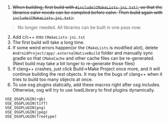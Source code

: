 1. ~~When building, first build with `#include(CMakeLists-jni.txt)`, so that the libraries calvr needs can be compiled before calvr. Then build again with `include(CMakeLists-jni.txt)`.~~  
> No longer needed. All libraries can be built in one pass now.
2. Add c/c++ into `CMakeLists-jni.txt`
3. The first build will take a long time.
4. If some weird errors happen(or the `CMakeLists` is modified alot), delete `AndroidProject/app/.externalNativeBuild` folder and manually sync gradle so that `CMakeCache` and other cache files can be re-generated. (Next build may take a bit longer to re-generate those files)
5. If clang++ crashes, just click Build->Make Project once more, and it will continue building the rest objects. It may be the bugs of clang++ when it tries to build too many objects at once.
6. To use osg plugins statically, add these macros right after osg includes. Otherwise, osg will try to use loadLibrary to find plugins dynamically. 
```
USE_OSGPLUGIN(rgb)
USE_OSGPLUGIN(tiff)
USE_OSGPLUGIN(png)
USE_OSGPLUGIN(jpeg)
USE_OSGPLUGIN(freetype)
```
